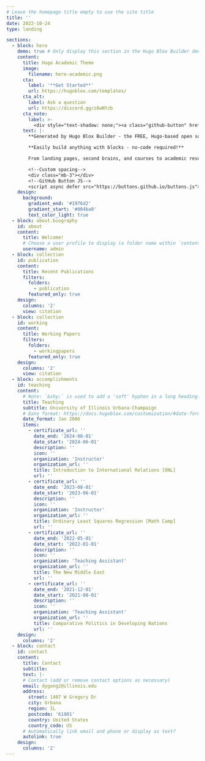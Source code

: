 ```yaml
---
# Leave the homepage title empty to use the site title
title: ''
date: 2022-10-24
type: landing

sections:
  - block: hero
    demo: true # Only display this section in the Hugo Blox Builder demo site
    content:
      title: Hugo Academic Theme
      image:
        filename: hero-academic.png
      cta:
        label: '**Get Started**'
        url: https://hugoblox.com/templates/
      cta_alt:
        label: Ask a question
        url: https://discord.gg/z8wNYzb
      cta_note:
        label: >-
          <div style="text-shadow: none;"><a class="github-button" href="https://github.com/HugoBlox/hugo-blox-builder" data-icon="octicon-star" data-size="large" data-show-count="true" aria-label="Star">Star Hugo Blox Builder</a></div><div style="text-shadow: none;"><a class="github-button" href="https://github.com/HugoBlox/theme-academic-cv" data-icon="octicon-star" data-size="large" data-show-count="true" aria-label="Star">Star the Academic template</a></div>
      text: |-
        **Generated by Hugo Blox Builder - the FREE, Hugo-based open source website builder trusted by 500,000+ sites.**

        **Easily build anything with blocks - no-code required!**

        From landing pages, second brains, and courses to academic resumés, conferences, and tech blogs.

        <!--Custom spacing-->
        <div class="mb-3"></div>
        <!--GitHub Button JS-->
        <script async defer src="https://buttons.github.io/buttons.js"></script>
    design:
      background:
        gradient_end: '#1976d2'
        gradient_start: '#004ba0'
        text_color_light: true
  - block: about.biography
    id: about
    content:
      title: Welcome!
      # Choose a user profile to display (a folder name within `content/authors/`)
      username: admin
  - block: collection
    id: publication
    content:
      title: Recent Publications
      filters:
        folders:
          - publication
        featured_only: true
    design:
      columns: '2'
      view: citation
  - block: collection
    id: working
    content:
      title: Working Papers
      filters:
        folders:
          - workingpapers
        featured_only: true
    design:
      columns: '2'
      view: citation
  - block: accomplishments
    id: teaching
    content:
      # Note: `&shy;` is used to add a 'soft' hyphen in a long heading.
      title: Teaching
      subtitle: University of Illinois Urbana-Champaign
      # Date format: https://docs.hugoblox.com/customization/#date-format
      date_format: Jan 2006
      items:
        - certificate_url: ''
          date_end: '2024-08-01'
          date_start: '2024-06-01'
          description: ''
          icon: ''
          organization: 'Instructor'
          organization_url: ''
          title: Introduction to International Relations [ONL]
          url: ''
        - certificate_url: ''
          date_end: '2023-08-01'
          date_start: '2023-06-01'
          description: ''  
          icon: ''
          organization: 'Instructor'
          organization_url: ''
          title: Ordinary Least Squares Regression [Math Camp]
          url: ''
        - certificate_url: ''
          date_end: '2022-05-01'
          date_start: '2022-01-01'
          description: '' 
          icon: ''
          organization: 'Teaching Assistant'
          organization_url: ''
          title: The New Middle East
          url: '' 
        - certificate_url: ''
          date_end: '2021-12-01'
          date_start: '2021-08-01'
          description: ''
          icon: ''
          organization: 'Teaching Assistant'
          organization_url: ''
          title: Comparative Politics in Developing Nations
          url: ''
    design:
      columns: '2'
  - block: contact
    id: contact
    content:
      title: Contact
      subtitle:
      text: |-
      # Contact (add or remove contact options as necessary)
      email: dygong2@illinois.edu
      address:
        street: 1407 W Gregory Dr
        city: Urbana
        region: IL
        postcode: '61801'
        country: United States
        country_code: US
      # Automatically link email and phone or display as text?
      autolink: true
    design:
      columns: '2'
---
```

